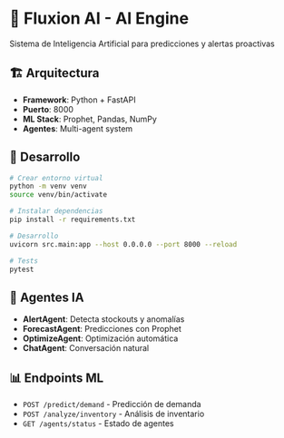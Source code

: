 # 🤖 Fluxion AI - AI Engine

Sistema de Inteligencia Artificial para predicciones y alertas proactivas

## 🏗️ Arquitectura  
- **Framework**: Python + FastAPI
- **Puerto**: 8000
- **ML Stack**: Prophet, Pandas, NumPy
- **Agentes**: Multi-agent system

## 🚀 Desarrollo

```bash
# Crear entorno virtual
python -m venv venv
source venv/bin/activate

# Instalar dependencias
pip install -r requirements.txt

# Desarrollo
uvicorn src.main:app --host 0.0.0.0 --port 8000 --reload

# Tests
pytest
```

## 🧠 Agentes IA
- **AlertAgent**: Detecta stockouts y anomalías
- **ForecastAgent**: Predicciones con Prophet
- **OptimizeAgent**: Optimización automática
- **ChatAgent**: Conversación natural

## 📊 Endpoints ML
- `POST /predict/demand` - Predicción de demanda
- `POST /analyze/inventory` - Análisis de inventario
- `GET /agents/status` - Estado de agentes
